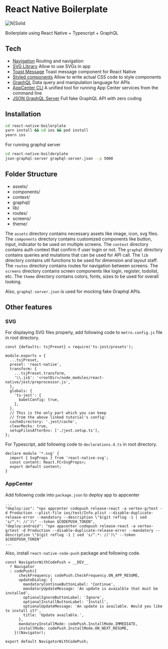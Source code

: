 # React Native Boilerplate

![N|Solid](https://miro.medium.com/max/1024/1*DgaDlJD8Hoq1lj5vUV4KiA.png)

Boilerplate using React Native + Typescript + GraphQL

## Tech

- [Navigation] Routing and navigation
- [SVG Library] Allow to use SVGs in app
- [Toast Message] Toast message component for React Native
- [Styled components] Allow to write actual CSS code to style components
- [GraphQL] Data query and manipulation language for APIs
- [AppCenter CLI] A unified tool for running App Center services from the command line
- [JSON GraphQL Server] Full fake GraphQL API with zero coding

## Installation

```sh
cd react-native-boilerplate
yarn install && cd ios && pod install
yearn ios
```

For running graphql server

```sh
cd react-native-boilderplate
json-graphql-server graphql-server.json --p 5000
```

## Folder Structure

- assets/
- components/
- context/
- graphql/
- lib/
- routes/
- screens/
- theme/

The `assets` directory contains necessary assets like image, icon, svg files.
The `components` directory contains customized components like button, input, indicator to be used on multiple screens.
The `context` directory contains auth context that confirm if user login or not.
The `graphql` directory contains queries and mutations that can be used for API call.
The `lib` directory contains util functions to be used for dimension and layout staff.
The `routes` directory contains routes for navigation between screens.
The `screens` directory contains screen components like login, register, todolist, etc.
The `theme` directory contains colors, fonts, sizes to be used for overall looking.

Also, `graphql-server.json` is used for mocking fake Graphql APIs.

## Other features

### SVG

For displaying SVG files properly, add following code to `metro.config.js` file in root directory.

```
const {defaults: tsjPreset} = require('ts-jest/presets');

module.exports = {
  ...tsjPreset,
  preset: 'react-native',
  transform: {
    ...tsjPreset.transform,
    '\\.js$': '<rootDir>/node_modules/react-native/jest/preprocessor.js',
  },
  globals: {
    'ts-jest': {
      babelConfig: true,
    },
  },
  // This is the only part which you can keep
  // from the above linked tutorial's config:
  cacheDirectory: '.jest/cache',
  clearMocks: true,
  setupFilesAfterEnv: ['./jest.setup.ts'],
};

```

For Typescript, add following code to `declarations.d.ts` in root directory.

```
declare module '*.svg' {
  import { SvgProps } from 'react-native-svg';
  const content: React.FC<SvgProps>;
  export default content;
}

```

### AppCenter

Add following code into `package.json` to deploy app to appcenter

```
...
"deploy:ios": "npx appcenter codepush release-react -a vertex-g/test -d Production --plist-file ios/test/Info.plist --disable-duplicate-release-error --mandatory --description \"$(git reflog -1 | sed 's/^.*: //')\" --token $CODEPUSH_TOKEN",
"deploy:android": "npx appcenter codepush release-react -a vertex-g/test -d Production --disable-duplicate-release-error --mandatory --description \"$(git reflog -1 | sed 's/^.*: //')\" --token $CODEPUSH_TOKEN"
...
```

Also, install `react-native-code-push` package and following code.

```
const NavigatorWithCodePush = __DEV__
  ? Navigator
  : codePush({
      checkFrequency: codePush.CheckFrequency.ON_APP_RESUME,
      updateDialog: {
        mandatoryContinueButtonLabel: 'Continue',
        mandatoryUpdateMessage: 'An update is avaialble that must be installed',
        optionalIgnoreButtonLabel: 'Ignore',
        optionalInstallButtonLabel: 'Install',
        optionalUpdateMessage: 'An update is available. Would you like to install it?',
        title: 'Update available.',
      },
      mandatoryInstallMode: codePush.InstallMode.IMMEDIATE,
      installMode: codePush.InstallMode.ON_NEXT_RESUME,
    })(Navigator);

export default NavigatorWithCodePush;
```

[//]: # "These are reference links used in the body of this note and get stripped out when the markdown processor does its job. There is no need to format nicely because it shouldn't be seen. Thanks SO - http://stackoverflow.com/questions/4823468/store-comments-in-markdown-syntax"
[navigation]: https://reactnavigation.org/
[svg library]: https://github.com/react-native-svg/react-native-svg
[toast message]: https://www.npmjs.com/package/react-native-toast-message
[styled components]: https://styled-components.com/
[appcenter cli]: https://github.com/microsoft/appcenter-cli
[graphql]: https://graphql.org/
[json graphql server]: https://github.com/marmelab/json-graphql-server
